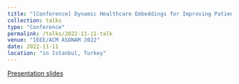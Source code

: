 ```yaml
---
title: "[Conference] Dynamic Healthcare Embeddings for Improving Patient Care"
collection: talks
type: "Conference"
permalink: /talks/2022-11-11-talk
venue: "IEEE/ACM ASONAM 2022"
date: 2022-11-11
location: "in Istanbul, Turkey"
---
```


[Presentation slides](http://HankyuJang.github.io/files/ppt/2022_ASONAM_presentation.pdf)
